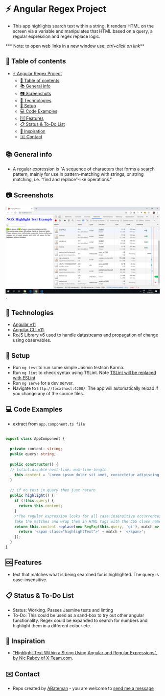 # :zap: Angular Regex Project

* This app highlights search text within a string. It renders HTML on the screen via a variable and manipulates that HTML based on a query, a regular expression and regex replace logic.

*** Note: to open web links in a new window use: _ctrl+click on link_**

## :page_facing_up: Table of contents

* [:zap: Angular Regex Project](#zap-angular-regex-project)
  * [:page_facing_up: Table of contents](#page_facing_up-table-of-contents)
  * [:books: General info](#books-general-info)
  * [:camera: Screenshots](#camera-screenshots)
  * [:signal_strength: Technologies](#signal_strength-technologies)
  * [:floppy_disk: Setup](#floppy_disk-setup)
  * [:computer: Code Examples](#computer-code-examples)
  * [:cool: Features](#cool-features)
  * [:clipboard: Status & To-Do List](#clipboard-status--to-do-list)
  * [:clap: Inspiration](#clap-inspiration)
  * [:envelope: Contact](#envelope-contact)

## :books: General info

* A regular expression is "A sequence of characters that forms a search pattern, mainly for use in pattern-matching with strings, or string matching, i.e. “find and replace”-like operations."

## :camera: Screenshots

![Example screenshot](./img/highlight-text.png).

## :signal_strength: Technologies

* [Angular v11](https://angular.io/)
* [Angular CLI v11](https://cli.angular.io/).
* [RxJS Library v6](https://angular.io/guide/rx-library) used to handle datastreams and propagation of change using observables.

## :floppy_disk: Setup

* Run `ng test` to run some simple Jasmin testson Karma.
* Run `ng lint` to check syntax using TSLint. Note [TSLint will be replaced with ESLint](https://github.com/palantir/tslint/issues/4534)
* Run `ng serve` for a dev server.
* Navigate to `http://localhost:4200/`. The app will automatically reload if you change any of the source files.

## :computer: Code Examples

* extract from `app.component.ts file`

```typescript

export class AppComponent {

  private content: string;
  public query: string;

  public constructor() {
  // tslint:disable-next-line: max-line-length
    this.content = 'Lorem ipsum dolor sit amet, consectetur adipiscing elit. Praesent a quam ornare bibendum; ligula; a, rhoncus; ligula. Etiam; aliquet, justo; sollicitudin; imperdiet; luctus, nulla justo; sodales; mi, sit; amet; semper; nisl; velit; vel; massa. In; hac; habitasse; platea; dictumst';
  }

  // if no text in query then just return
  public highlight() {
    if (!this.query) {
      return this.content;
    }
    /*The regular expression looks for all case insensitive occurrences of this.query.
    Take the matches and wrap them in HTML tags with the CSS class name that we created.*/
    return this.content.replace(new RegExp(this.query, 'gi'), match => {
      return '<span class="highlightText">' + match + '</span>';
    });
  }
}
```

## :cool: Features

* text that matches what is being searched for is highlighted. The query is case-insensitive.

## :clipboard: Status & To-Do List

* Status: Working. Passes Jasmine tests and linting
* To-Do: This could be used as a sand-box to try out other angular functionality. Regex could be expanded to search for numbers and highlight them in a different colour etc.

## :clap: Inspiration

* ["Highlight Text Within a String Using Angular and Regular Expressions", by Nic Raboy of X-Team.com](https://developer.telerik.com/topics/web-development/highlight-text-within-string-using-angular-regular-expressions/).

## :envelope: Contact

* Repo created by [ABateman](https://www.andrewbateman.org) - you are welcome to [send me a message](https://andrewbateman.org/contact)
